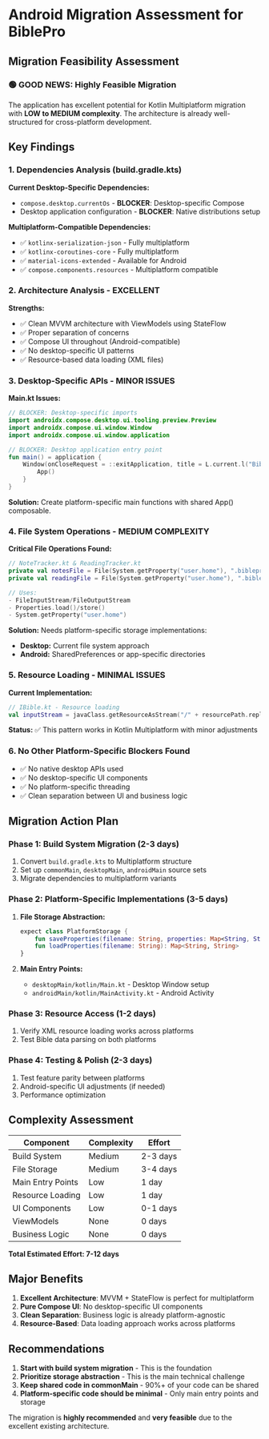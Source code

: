 # Android Migration Assessment for BiblePro

## Migration Feasibility Assessment

### 🟢 **GOOD NEWS: Highly Feasible Migration**

The application has excellent potential for Kotlin Multiplatform migration with **LOW to MEDIUM complexity**. The architecture is already well-structured for cross-platform development.

## Key Findings

### 1. **Dependencies Analysis** (build.gradle.kts)

**Current Desktop-Specific Dependencies:**
- `compose.desktop.currentOs` - **BLOCKER**: Desktop-specific Compose
- Desktop application configuration - **BLOCKER**: Native distributions setup

**Multiplatform-Compatible Dependencies:**
- ✅ `kotlinx-serialization-json` - Fully multiplatform
- ✅ `kotlinx-coroutines-core` - Fully multiplatform  
- ✅ `material-icons-extended` - Available for Android
- ✅ `compose.components.resources` - Multiplatform compatible

### 2. **Architecture Analysis** - **EXCELLENT**

**Strengths:**
- ✅ Clean MVVM architecture with ViewModels using StateFlow
- ✅ Proper separation of concerns
- ✅ Compose UI throughout (Android-compatible)
- ✅ No desktop-specific UI patterns
- ✅ Resource-based data loading (XML files)

### 3. **Desktop-Specific APIs** - **MINOR ISSUES**

**Main.kt Issues:**
```kotlin
// BLOCKER: Desktop-specific imports
import androidx.compose.desktop.ui.tooling.preview.Preview
import androidx.compose.ui.window.Window
import androidx.compose.ui.window.application

// BLOCKER: Desktop application entry point
fun main() = application {
    Window(onCloseRequest = ::exitApplication, title = L.current.l("BiblePro")) {
        App()
    }
}
```

**Solution:** Create platform-specific main functions with shared App() composable.

### 4. **File System Operations** - **MEDIUM COMPLEXITY**

**Critical File Operations Found:**
```kotlin
// NoteTracker.kt & ReadingTracker.kt
private val notesFile = File(System.getProperty("user.home"), ".biblepro_notes.properties")
private val readingFile = File(System.getProperty("user.home"), ".biblepro_reading.properties")

// Uses:
- FileInputStream/FileOutputStream  
- Properties.load()/store()
- System.getProperty("user.home")
```

**Solution:** Needs platform-specific storage implementations:
- **Desktop:** Current file system approach
- **Android:** SharedPreferences or app-specific directories

### 5. **Resource Loading** - **MINIMAL ISSUES**

**Current Implementation:**
```kotlin
// IBible.kt - Resource loading
val inputStream = javaClass.getResourceAsStream("/" + resourcePath.replace(" ", "") + ".xml")
```

**Status:** ✅ This pattern works in Kotlin Multiplatform with minor adjustments

### 6. **No Other Platform-Specific Blockers Found**

- ✅ No native desktop APIs used
- ✅ No desktop-specific UI components
- ✅ No platform-specific threading
- ✅ Clean separation between UI and business logic

## Migration Action Plan

### Phase 1: **Build System Migration** (2-3 days)
1. Convert `build.gradle.kts` to Multiplatform structure
2. Set up `commonMain`, `desktopMain`, `androidMain` source sets
3. Migrate dependencies to multiplatform variants

### Phase 2: **Platform-Specific Implementations** (3-5 days)
1. **File Storage Abstraction:**
   ```kotlin
   expect class PlatformStorage {
       fun saveProperties(filename: String, properties: Map<String, String>)
       fun loadProperties(filename: String): Map<String, String>
   }
   ```

2. **Main Entry Points:**
   - `desktopMain/kotlin/Main.kt` - Desktop Window setup
   - `androidMain/kotlin/MainActivity.kt` - Android Activity

### Phase 3: **Resource Access** (1-2 days)
1. Verify XML resource loading works across platforms
2. Test Bible data parsing on both platforms

### Phase 4: **Testing & Polish** (2-3 days)
1. Test feature parity between platforms
2. Android-specific UI adjustments (if needed)
3. Performance optimization

## Complexity Assessment

| Component | Complexity | Effort |
|-----------|------------|---------|
| Build System | Medium | 2-3 days |
| File Storage | Medium | 3-4 days |
| Main Entry Points | Low | 1 day |
| Resource Loading | Low | 1 day |
| UI Components | Low | 0-1 days |
| ViewModels | None | 0 days |
| Business Logic | None | 0 days |

**Total Estimated Effort: 7-12 days**

## Major Benefits

1. **Excellent Architecture**: MVVM + StateFlow is perfect for multiplatform
2. **Pure Compose UI**: No desktop-specific UI components
3. **Clean Separation**: Business logic is already platform-agnostic
4. **Resource-Based**: Data loading approach works across platforms

## Recommendations

1. **Start with build system migration** - This is the foundation
2. **Prioritize storage abstraction** - This is the main technical challenge
3. **Keep shared code in commonMain** - 90%+ of your code can be shared
4. **Platform-specific code should be minimal** - Only main entry points and storage

The migration is **highly recommended** and **very feasible** due to the excellent existing architecture.